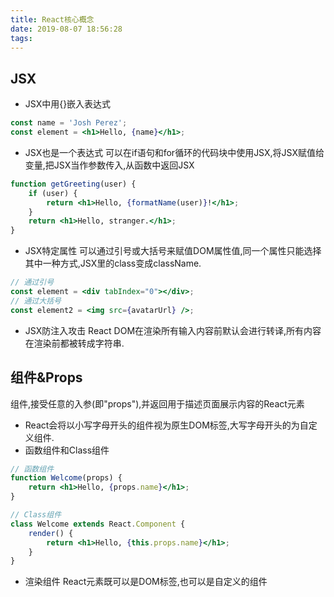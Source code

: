 ```yaml
---
title: React核心概念
date: 2019-08-07 18:56:28
tags:
---
```


## JSX
- JSX中用{}嵌入表达式
```jsx harmony
const name = 'Josh Perez';
const element = <h1>Hello, {name}</h1>;
```
- JSX也是一个表达式
可以在if语句和for循环的代码块中使用JSX,将JSX赋值给变量,把JSX当作参数传入,从函数中返回JSX
```jsx harmony
function getGreeting(user) {
    if (user) {
        return <h1>Hello, {formatName(user)}!</h1>;
    }
    return <h1>Hello, stranger.</h1>;
}
```
- JSX特定属性
可以通过引号或大括号来赋值DOM属性值,同一个属性只能选择其中一种方式,JSX里的class变成className.
```jsx harmony
// 通过引号
const element = <div tabIndex="0"></div>;
// 通过大括号
const element2 = <img src={avatarUrl} />;
```
- JSX防注入攻击 React DOM在渲染所有输入内容前默认会进行转译,所有内容在渲染前都被转成字符串.

## 组件&Props
组件,接受任意的入参(即"props"),并返回用于描述页面展示内容的React元素
- React会将以小写字母开头的组件视为原生DOM标签,大写字母开头的为自定义组件.
- 函数组件和Class组件
```jsx harmony
// 函数组件
function Welcome(props) {
    return <h1>Hello, {props.name}</h1>;
}

// Class组件
class Welcome extends React.Component {
    render() {
        return <h1>Hello, {this.props.name}</h1>;
    }
}
```
- 渲染组件
React元素既可以是DOM标签,也可以是自定义的组件
``````


